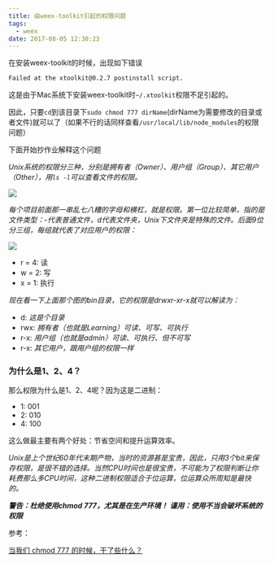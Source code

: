 ```yaml
---
title: 由weex-toolkit引起的权限问题
tags:
  - weex
date: 2017-08-05 12:30:23
---
```


在安装weex-toolkit的时候，出现如下错误

```bash
Failed at the xtoolkit@0.2.7 postinstall script.
```

这是由于Mac系统下安装weex-toolkit时`~/.xtoolkit`权限不足引起的。

因此，只要`cd`到该目录下`sudo chmod 777 dirName`(dirName为需要修改的目录或者文件)就可以了（如果不行的话同样查看`/usr/local/lib/node_modules`的权限问题）

下面开始抄作业解释这个问题


*Unix系统的权限分三种，分别是拥有者（Owner）、用户组（Group）、其它用户（Other），用`ls -l`可以查看文件的权限。*

![](/images/2017/local-bash.png)

*每个项目前面那一串乱七八糟的字母和横杠，就是权限。第一位比较简单，指的是文件类型：-代表普通文件，d代表文件夹，Unix下文件夹是特殊的文件。后面9位分三组，每组就代表了对应用户的权限：*

![](/images/2017/010.png)

+ r = 4: 读
+ w = 2: 写
+ x = 1: 执行

*现在看一下上面那个图的bin目录，它的权限是drwxr-xr-x就可以解读为：*

+ d: *这是个目录*
+ rwx: *拥有者（也就是Learning）可读、可写、可执行*
+ r-x: *用户组（也就是admin）可读、可执行、但不可写*
+ r-x: *其它用户，跟用户组的权限一样*

### 为什么是1、2、4？

那么权限为什么是1、2、4呢？因为这是二进制：

+ 1: 001
+ 2: 010
+ 4: 100

这么做最主要有两个好处：节省空间和提升运算效率。

*Unix是上个世纪60年代末期产物，当时的资源甚是宝贵，因此，只用3个bit来保存权限，是很不错的选择。当然CPU时间也是很宝贵，不可能为了权限判断让你耗费那么多CPU时间，这种二进制权限适合于位运算，位运算众所周知是最快的。*

***警告：杜绝使用chmod 777，尤其是在生产环境！***
***谨用：使用不当会破坏系统的权限***

参考：

[当我们 chmod 777 的时候，干了些什么？](https://segmentfault.com/a/1190000006246645)

